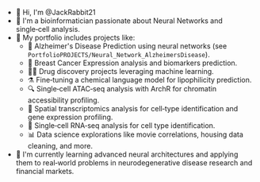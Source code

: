 - 👋 Hi, I'm @JackRabbit21
- 🧬 I'm a bioinformatician passionate about Neural Networks and single‑cell analysis.
- 💼 My portfolio includes projects like:
  - 🧠 Alzheimer's Disease Prediction using neural networks (see `PortfolioPROJECTS/Neural_Network_AlzheimersDisease`).
  - 🧬 Breast Cancer Expression analysis and biomarkers prediction.
  - 🧒‍🎓 Drug discovery projects leveraging machine learning.
  - ⚗️ Fine‑tuning a chemical language model for lipophilicity prediction.
  - 🔍 Single‑cell ATAC‑seq analysis with ArchR for chromatin accessibility profiling.
  - 🦢 Spatial transcriptomics analysis for cell‑type identification and gene expression profiling.
  - 🧬 Single‑cell RNA‑seq analysis for cell type identification.
  - 📊 Data science explorations like movie correlations, housing data cleaning, and more.
- 🌱 I'm currently learning advanced neural architectures and applying them to real‑world problems in neurodegenerative disease research and financial markets.

<!--
JackRabbit21/JackRabbit21 is a ✨ special ✨ repository because its `README.md` (this file) appears on your GitHub profile.
You can click the Preview link to take a look at your changes.
-->
